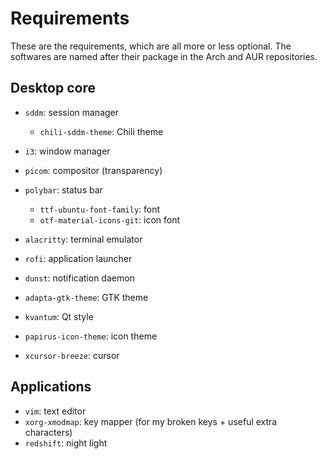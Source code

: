 # Requirements

These are the requirements, which are all more or less optional.
The softwares are named after their package in the Arch and AUR repositories.

## Desktop core

- `sddm`: session manager
  - `chili-sddm-theme`: Chili theme
- `i3`: window manager
- `picom`: compositor (transparency)
- `polybar`: status bar
  - `ttf-ubuntu-font-family`: font
  - `otf-material-icons-git`: icon font
- `alacritty`: terminal emulator
- `rofi`: application launcher
- `dunst`: notification daemon

- `adapta-gtk-theme`: GTK theme
- `kvantum`: Qt style
- `papirus-icon-theme`: icon theme
- `xcursor-breeze`: cursor

## Applications

- `vim`: text editor
- `xorg-xmodmap`: key mapper (for my broken keys + useful extra characters)
- `redshift`: night light
